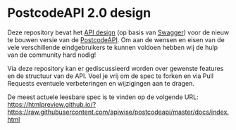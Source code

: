 # PostcodeAPI 2.0 design
Deze repository bevat het [API design](https://htmlpreview.github.io/?https://raw.githubusercontent.com/apiwise/postcodeapi/master/docs/index.html) (op basis van [Swagger](http://swagger.io)) voor de nieuw te bouwen versie van de [PostcodeAPI](http://www.postcodeapi.nu). Om aan de wensen en eisen van de vele verschillende eindgebruikers te kunnen voldoen hebben wij de hulp van de community hard nodig!

Via deze repository kan er gediscussieerd worden over gewenste features en de structuur van de API. Voel je vrij om de spec te forken en via Pull Requests eventuele verbeteringen en wijzigingen aan te dragen.

De meest actuele leesbare spec is te vinden op de volgende URL:
https://htmlpreview.github.io/?https://raw.githubusercontent.com/apiwise/postcodeapi/master/docs/index.html
